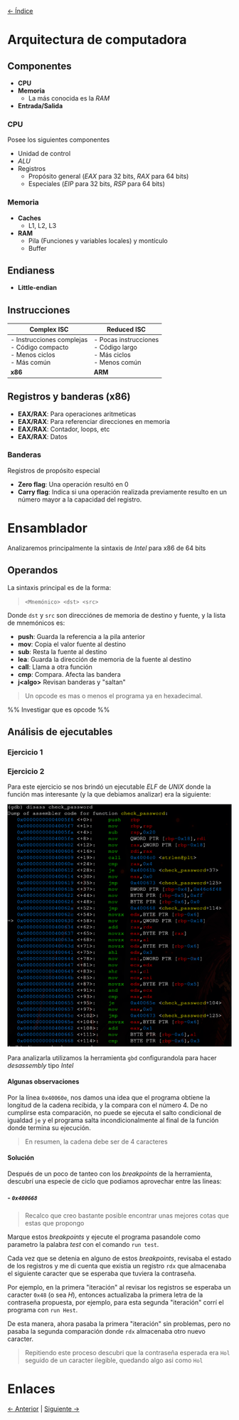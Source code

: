 [<- Índice](../Reversing.md)
# Arquitectura de computadora

## Componentes

- **CPU**
- **Memoria**
	- La más conocida es la *RAM*
- **Entrada/Salida**

### CPU
Posee los siguientes componentes

- Unidad de control
- *ALU*
- Registros
	- Propósito general (*EAX* para 32 bits, *RAX* para 64 bits)
	- Especiales (*EIP* para 32 bits, *RSP* para 64 bits)

### Memoria

- **Caches**
	- L1, L2, L3
- **RAM**
	- Pila (Funciones y variables locales) y montículo
	- Buffer

## Endianess

- **Little-endian**

## Instrucciones

| Complex ISC                                                                     | Reduced ISC                                                              |
| ------------------------------------------------------------------------------- | ------------------------------------------------------------------------ |
| - Instrucciones complejas<br>- Código compacto<br>- Menos ciclos<br>- Más común | - Pocas instrucciones<br>- Código largo<br>- Más ciclos<br>- Menos común |
| **x86**                                                                         | **ARM**                                                                  |

## Registros y banderas (x86)

- **EAX/RAX**: Para operaciones aritmeticas
- **EAX/RAX**: Para referenciar direcciones en memoria
- **EAX/RAX**: Contador, loops, etc
- **EAX/RAX**: Datos

### Banderas

Registros de propósito especial

- **Zero flag**: Una operación resultó en 0
- **Carry flag**: Indica si una operación realizada previamente resulto en un número mayor a la capacidad del registro.

# Ensamblador

Analizaremos principalmente la sintaxis de *Intel* para x86 de 64 bits

## Operandos

La sintaxis principal es de la forma:

> `<Mnemónico> <dst> <src>`

Donde `dst` y `src` son direcciónes de memoria de destino y fuente, y la lista de mnemónicos es:

- **push**: Guarda la referencia a la pila anterior
- **mov**: Copia el valor fuente al destino
- **sub**: Resta la fuente al destino
- **lea**: Guarda la dirección de memoria de la fuente al destino
- **call**: Llama a otra función
- **cmp**: Compara. Afecta las bandera
- **j\<algo>** Revisan banderas y "saltan"

> Un opcode es mas o menos el programa ya en hexadecimal.

%% Investigar que es opcode %%

## Análisis de ejecutables

### Ejercicio 1

### Ejercicio 2

Para este ejercicio se nos brindó un ejecutable *ELF* de *UNIX* donde la función mas interesante (y la que debiamos analizar) era la siguiente:

![crackme3.png](imagenes/crackme3.png)

Para analizarla utilizamos la herramienta `gbd` configurandola para hacer *desassembly* tipo *Intel*
#### Algunas observaciones

Por la línea `0x40060e`, nos damos una idea que el programa obtiene la longitud de la cadena recibida, y la compara con el número 4.
De no cumplirse esta comparación, no puede se ejecuta el salto condicional de igualdad `je` y el programa salta incondicionalmente al final de la función donde termina su ejecución.

> En resumen, la cadena debe ser de 4 caracteres

#### Solución

Después de un poco de tanteo con los *breakpoints* de la herramienta, descubrí una especie de ciclo que podiamos aprovechar entre las lineas:
##### - `0x400668`

> Recalco que creo bastante posible encontrar unas mejores cotas que estas que propongo

Marque estos *breakpoints* y ejecute el programa pasandole como parametro la palabra *test* con el comando `run test`.

Cada vez que se detenia en alguno de estos *breakpoints*, revisaba el estado de los registros y me di cuenta que existia un registro `rdx` que almacenaba el siguiente caracter que se esperaba que tuviera la contraseña.

Por ejemplo, en la primera "iteración" al revisar los registros se esperaba un caracter `0x48` (o sea *H*), entonces actualizaba la primera letra de la contraseña propuesta, por ejemplo, para esta segunda "iteración" corrí el programa con `run Hest`.

De esta manera, ahora pasaba la primera "iteración" sin problemas, pero no pasaba la segunda comparación donde `rdx` almacenaba otro nuevo caracter.

> Repitiendo este proceso descubri que la contraseña esperada era `Hol` seguido de un caracter ilegible, quedando algo asi como `Hol `

# Enlaces

[<- Anterior](HFC03_10_2024.md) | [Siguiente ->](HFC09_10_2024.md)